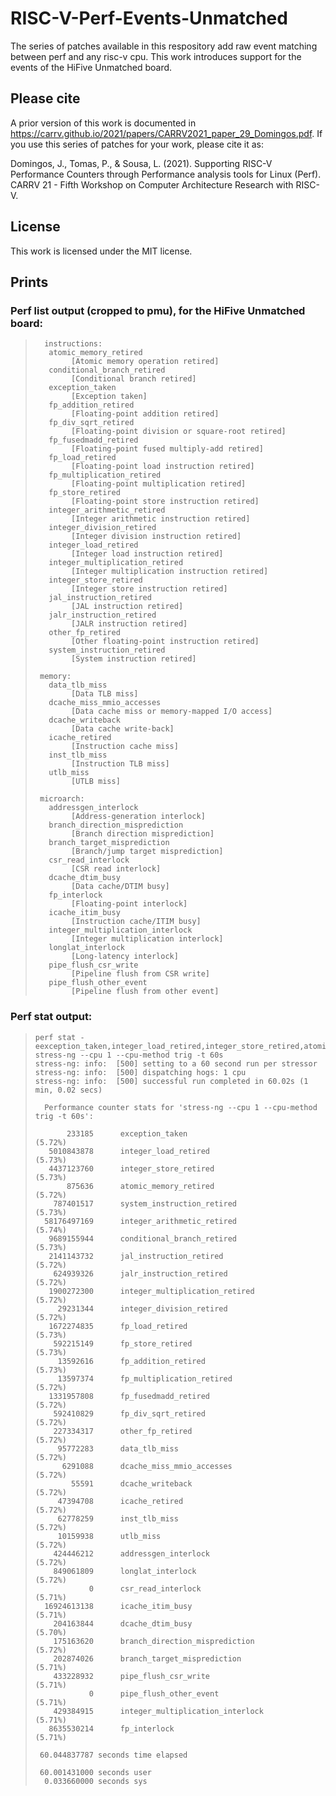 # RISC-V-Perf-Events-Unmatched

The series of patches available in this respository add raw event matching between perf and any risc-v cpu.
This work introduces support for the events of the HiFive Unmatched board.

## Please cite

A prior version of this work is documented in https://carrv.github.io/2021/papers/CARRV2021_paper_29_Domingos.pdf.
If you use this series of patches for your work, please cite it as:

Domingos, J., Tomas, P., & Sousa, L. (2021). Supporting RISC-V Performance Counters through Performance analysis tools for Linux (Perf). CARRV 21 - Fifth Workshop on Computer Architecture Research with RISC-V.

## License

This work is licensed under the MIT license.

## Prints

### Perf list output (cropped to pmu), for the HiFive Unmatched board:
>       instructions:
>        atomic_memory_retired
>             [Atomic memory operation retired]
>        conditional_branch_retired
>             [Conditional branch retired]
>        exception_taken
>             [Exception taken]
>        fp_addition_retired
>             [Floating-point addition retired]
>        fp_div_sqrt_retired
>             [Floating-point division or square-root retired]
>        fp_fusedmadd_retired
>             [Floating-point fused multiply-add retired]
>        fp_load_retired
>             [Floating-point load instruction retired]
>        fp_multiplication_retired
>             [Floating-point multiplication retired]
>        fp_store_retired
>             [Floating-point store instruction retired]
>        integer_arithmetic_retired
>             [Integer arithmetic instruction retired]
>        integer_division_retired
>             [Integer division instruction retired]
>        integer_load_retired
>             [Integer load instruction retired]
>        integer_multiplication_retired
>             [Integer multiplication instruction retired]
>        integer_store_retired
>             [Integer store instruction retired]
>        jal_instruction_retired
>             [JAL instruction retired]
>        jalr_instruction_retired
>             [JALR instruction retired]
>        other_fp_retired
>             [Other floating-point instruction retired]
>        system_instruction_retired
>             [System instruction retired]
>      
>      memory:
>        data_tlb_miss
>             [Data TLB miss]
>        dcache_miss_mmio_accesses
>             [Data cache miss or memory-mapped I/O access]
>        dcache_writeback
>             [Data cache write-back]
>        icache_retired
>             [Instruction cache miss]
>        inst_tlb_miss
>             [Instruction TLB miss]
>        utlb_miss
>             [UTLB miss]
>      
>      microarch:
>        addressgen_interlock
>             [Address-generation interlock]
>        branch_direction_misprediction
>             [Branch direction misprediction]
>        branch_target_misprediction
>             [Branch/jump target misprediction]
>        csr_read_interlock
>             [CSR read interlock]
>        dcache_dtim_busy
>             [Data cache/DTIM busy]
>        fp_interlock
>             [Floating-point interlock]
>        icache_itim_busy
>             [Instruction cache/ITIM busy]
>        integer_multiplication_interlock
>             [Integer multiplication interlock]
>        longlat_interlock
>             [Long-latency interlock]
>        pipe_flush_csr_write
>             [Pipeline flush from CSR write]
>        pipe_flush_other_event
>             [Pipeline flush from other event]


### Perf stat output:

>     perf stat -eexception_taken,integer_load_retired,integer_store_retired,atomic_memory_retired,system_instruction_retired,integer_arithmetic_retired,conditional_branch_retired,jal_instruction_retired,jalr_instruction_retired,integer_multiplication_retired,integer_division_retired,fp_load_retired,fp_store_retired,fp_addition_retired,fp_multiplication_retired,fp_fusedmadd_retired,fp_div_sqrt_retired,other_fp_retired,data_tlb_miss,dcache_miss_mmio_accesses,dcache_writeback,icache_retired,inst_tlb_miss,utlb_miss,addressgen_interlock,longlat_interlock,csr_read_interlock,icache_itim_busy,dcache_dtim_busy,branch_direction_misprediction,branch_target_misprediction,pipe_flush_csr_write,pipe_flush_other_event,integer_multiplication_interlock,fp_interlock stress-ng --cpu 1 --cpu-method trig -t 60s
>     stress-ng: info:  [500] setting to a 60 second run per stressor
>     stress-ng: info:  [500] dispatching hogs: 1 cpu
>     stress-ng: info:  [500] successful run completed in 60.02s (1 min, 0.02 secs)
>    
>       Performance counter stats for 'stress-ng --cpu 1 --cpu-method trig -t 60s':
>
>            233185      exception_taken                                               (5.72%)
>        5010843878      integer_load_retired                                          (5.73%)
>        4437123760      integer_store_retired                                         (5.73%)
>            875636      atomic_memory_retired                                         (5.72%)
>         787401517      system_instruction_retired                                     (5.73%)
>       58176497169      integer_arithmetic_retired                                     (5.74%)
>        9689155944      conditional_branch_retired                                     (5.73%)
>        2141143732      jal_instruction_retired                                       (5.72%)
>         624939326      jalr_instruction_retired                                      (5.72%)
>        1900272300      integer_multiplication_retired                                     (5.72%)
>          29231344      integer_division_retired                                      (5.72%)
>        1672274835      fp_load_retired                                               (5.73%)
>         592215149      fp_store_retired                                              (5.73%)
>          13592616      fp_addition_retired                                           (5.73%)
>          13597374      fp_multiplication_retired                                     (5.72%)
>        1331957808      fp_fusedmadd_retired                                          (5.72%)
>         592410829      fp_div_sqrt_retired                                           (5.72%)
>         227334317      other_fp_retired                                              (5.72%)
>          95772283      data_tlb_miss                                                 (5.72%)
>           6291088      dcache_miss_mmio_accesses                                     (5.72%)
>             55591      dcache_writeback                                              (5.72%)
>          47394708      icache_retired                                                (5.72%)
>          62778259      inst_tlb_miss                                                 (5.72%)
>          10159938      utlb_miss                                                     (5.72%)
>         424446212      addressgen_interlock                                          (5.72%)
>         849061809      longlat_interlock                                             (5.72%)
>                 0      csr_read_interlock                                            (5.71%)
>       16924613138      icache_itim_busy                                              (5.71%)
>         204163844      dcache_dtim_busy                                              (5.70%)
>         175163620      branch_direction_misprediction                                     (5.72%)
>         202874026      branch_target_misprediction                                     (5.71%)
>         433228932      pipe_flush_csr_write                                          (5.71%)
>                 0      pipe_flush_other_event                                        (5.71%)
>         429384915      integer_multiplication_interlock                                     (5.71%)
>        8635530214      fp_interlock                                                  (5.71%)
>
>      60.044837787 seconds time elapsed
>
>      60.001431000 seconds user
>       0.033660000 seconds sys
